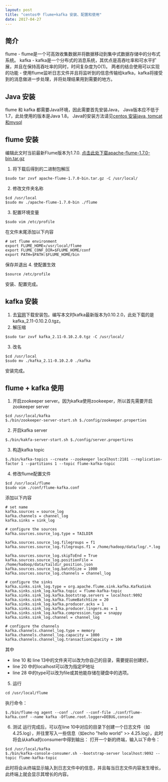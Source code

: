 ```yaml
---
layout: post
title: "centos中 flume+kafka 安装、配置和使用"
date: 2017-04-27
---
```


## 简介
flume - flume是一个可高效收集数据并将数据移动到集中式数据存储中的分布式系统。
kafka - kafka是一个分布式的消息系统，其优点是高吞吐率和可水平扩展，并且在保持高吞吐率的同时，时间复杂度为O(1)。
两者的结合使用可以实现的功能 - 使用flume监听日志文件并且将监听到的信息传输给kafka，kafka将接受到的消息做进一步处理，并将处理结果用到需要的地方。

## Java 安装
flume 和 kafka 都需要Java环境，因此需要首先安装Java， Java版本应不低于1.7，此处使用的版本是Java 1.8。
Java的安装方法请见[centos 安装java, tomcat和mysql](https://www.zybuluo.com/yhzhang/note/722738)

## flume 安装
编辑此文时当前最新Flume版本为1.7.0.
[点击此处下载apache-flume-1.7.0-bin.tar.gz](https://flume.apache.org/download.html)
1. 将下载后得到的二进制包解压
```
$sudo tar zxvf apache-flume-1.7.0-bin.tar.gz -C /usr/local/
```

2. 修改文件夹名称
```
$cd /usr/local
$sudo mv ./apache-flume-1.7.0-bin ./flume
```

3. 配置环境变量
```
$sudo vim /etc/profile
```

在文件末尾添加以下内容
```
# set flume environment
export FLUME_HOME=/usr/local/flume
export FLUME_CONF_DIR=$FLUME_HOME/conf
export PATH=$PATH:$FLUME_HOME/bin
```

保存并退出
4. 使配置生效
```
$source /etc/profile
```

安装、配置完成。

## kafka 安装
1. 去[官网](http://kafka.apache.org/downloads.html)下载安装包。编写本文时kafka最新版本为0.10.2.0，此处下载的是kafka_2.11-0.10.2.0.tgz。
2. 解压缩
```
$sudo tar zxvf kafka_2.11-0.10.2.0.tgz -C /usr/local/
```

3. 改名
```
$cd /usr/local
$sudo mv ./kafka_2.11-0.10.2.0 ./kafka
```

安装完成。


## flume + kafka 使用
1. 开启zookeeper server。因为kafka使用zookeeper，所以首先需要开启zookeeper server
```
$cd /usr/local/kafka
$./bin/zookeeper-server-start.sh $./config/zookeeper.properties
```

2. 开启kafka server
```
$./bin/kakfa-server-start.sh $./config/server.propertires
```

3. 构造kafka topic
```
$./bin/kafka-topics --create --zookeeper localhost:2181 --replication-factor 1 --partitions 1 --topic flume-kafka-topic
```

4. 修改flume配置文件
```
$cd /usr/local/flume
$sudo vim ./conf/flume-kafka.conf
```

添加以下内容
```
# set name 
kafka.sources = source_log
kafka.channels = channel_log
kafka.sinks = sink_log

# configure the sources
kafka.sources.source_log.type = TAILDIR

kafka.sources.source_log.filegroups = f1
kafka.sources.source_log.filegroups.f1 = /home/hadoop/data/log/.*.log

kafka.sources.source_log.skipToEnd = True
kafka.sources.source_log.positionFile = /home/hadoop/data/taildir_position.json
kafka.sources.source_log.batchSize = 1000
kafka.sources.source_log.channels = channel_log

# configure the sinks
kafka.sinks.sink_log.type = org.apache.flume.sink.kafka.KafkaSink
kafka.sinks.sink_log.kafka.topic = flume-kafka-topic
kafka.sinks.sink_log.kafka.bootstrap.servers = localhost:9092
kafka.sinks.sink_log.kafka.flumeBatchSize = 20
kafka.sinks.sink_log.kafka.producer.acks = 1
kafka.sinks.sink_log.kafka.producer.lingers.ms = 1
kafka.sinks.sink_log.kafka.compression.type = snappy
kafka.sinks.sink_log.channel = channel_log

# configure the channels
kafka.channels.channel_log.type = memory
kafka.channels.channel_log.capacity = 1000
kafka.channels.channel_log.transactionCapacity = 100
```

其中
- line 10 和 line 13中的文件夹可以改为你自己的目录，需要提前创建好。
- line 20 中的localhost可以改为指定IP地址
- line 28 中的type可以改为file或其他能存储在硬盘中的选项。
5. 运行
```
cd /usr/local/flume
```

执行命令：
```
$./bin/flume-ng agent --conf ./conf --conf-file ./conf/flume-kafka.conf --name kafka -Dflume.root.logger=DEBUG,console
```

6. 测试
运行完成后，可以在line 10中对应的目录下创建一个日志文件（如4.25.log），并往里写入一些信息（如echo "hello world" >> 4.25.log），此时将会从kafka的consumer中得到输出：
打开一个新的终端，输入以下命令：
```
$cd /usr/local/kafka
$./bin/kafka-console-consumer.sh --bootstrap-server localhost:9092 --topic flume-kafka-topic
```

此时将会从终端显示输入到日志文件中的信息，并且每当日志文件内容发生增长，此终端上就会显示其增长的内容。




